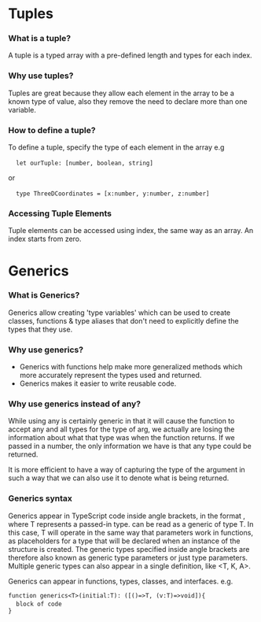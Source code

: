 # Tuples

### What is a tuple?

A tuple is a typed array with a pre-defined length and types for each index.

### Why use tuples?

Tuples are great because they allow each element in the array to be a known type of value, also they remove the need to declare more than one variable.

### How to define a tuple?

To define a tuple, specify the type of each element in the array e.g

&nbsp;&nbsp;&nbsp;&nbsp;`let ourTuple: [number, boolean, string]`

or

&nbsp;&nbsp;&nbsp;&nbsp;`type ThreeDCoordinates = [x:number, y:number, z:number]`

### Accessing Tuple Elements

Tuple elements can be accessed using index, the same way as an array. An index starts from zero.

# Generics

### What is Generics?

Generics allow creating 'type variables' which can be used to create classes, functions & type aliases that don't need to explicitly define the types that they use.

### Why use generics?

- Generics with functions help make more generalized methods which more accurately represent the types used and returned.
- Generics makes it easier to write reusable code.

### Why use generics instead of any?

While using any is certainly generic in that it will cause the function to accept any and all types for the type of arg, we actually are losing the information about what that type was when the function returns. If we passed in a number, the only information we have is that any type could be returned.

It is more efficient to have a way of capturing the type of the argument in such a way that we can also use it to denote what is being returned.

### Generics syntax

Generics appear in TypeScript code inside angle brackets, in the format <T>, where T represents a passed-in type. <T> can be read as a generic of type T. In this case, T will operate in the same way that parameters work in functions, as placeholders for a type that will be declared when an instance of the structure is created. The generic types specified inside angle brackets are therefore also known as generic type parameters or just type parameters. Multiple generic types can also appear in a single definition, like <T, K, A>.

Generics can appear in functions, types, classes, and interfaces.
e.g.

`function generics<T>(initial:T): ([()=>T, (v:T)=>void]){`  
&nbsp;&nbsp;&nbsp;&nbsp;`block of code`  
`}`
